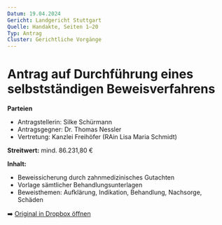 ```yaml
---
Datum: 19.04.2024
Gericht: Landgericht Stuttgart
Quelle: Handakte, Seiten 1–20
Typ: Antrag
Cluster: Gerichtliche Vorgänge
---
```


# Antrag auf Durchführung eines selbstständigen Beweisverfahrens

**Parteien**
- Antragstellerin: Silke Schürmann
- Antragsgegner: Dr. Thomas Nessler
- Vertretung: Kanzlei Freihöfer (RAin Lisa Maria Schmidt)

**Streitwert:** mind. 86.231,80 €

**Inhalt:**  
- Beweissicherung durch zahnmedizinisches Gutachten  
- Vorlage sämtlicher Behandlungsunterlagen  
- Beweisthemen: Aufklärung, Indikation, Behandlung, Nachsorge, Schäden  

➡️ [Original in Dropbox öffnen](https://www.dropbox.com/scl/fi/obaal6mb9o7g0utrnatl8/20250801_Handakte-nur-gerichtlich.pdf?dl=0)
